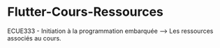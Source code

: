 # Flutter-Cours-Ressources
ECUE333 - Initiation à la programmation embarquée --> Les ressources associés au cours.
